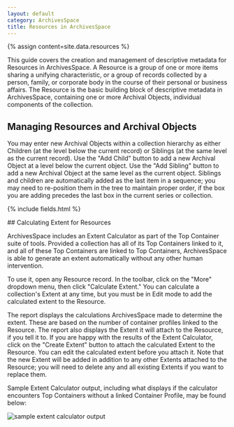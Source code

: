 ```yaml
---
layout: default
category: ArchivesSpace
title: Resources in ArchivesSpace
---
```


{% assign content=site.data.resources %}

This guide covers the creation and management of descriptive metadata for Resources in ArchivesSpace. A Resource is a group of one or more items sharing a unifying characteristic, or a group of records collected by a person, family, or corporate body in the course of their personal or business affairs. The Resource is the basic building block of descriptive metadata in ArchivesSpace, containing one or more Archival Objects, individual components of the collection.

## Managing Resources and Archival Objects

You may enter new Archival Objects within a collection hierarchy as either Children (at the level below the current record) or Siblings (at the same level as the current record). Use the "Add Child" button to add a new Archival Object at a level below the current object. Use the "Add Sibling" button to add a new Archival Object at the same level as the current object. Siblings and children are automatically added as the last item in a sequence; you may need to re-position them in the tree to maintain proper order, if the box you are adding precedes the last box in the current series or collection.

{% include fields.html %}

<a name="extent-calculator"/>
## Calculating Extent for Resources

ArchivesSpace includes an Extent Calculator as part of the Top Container suite of tools. Provided a collection has all of its Top Containers linked to it, and all of these Top Containers are linked to Top Containers, ArchivesSpace is able to generate an extent automatically without any other human intervention.

To use it, open any Resource record. In the toolbar, click on the "More" dropdown menu, then click "Calculate Extent." You can calculate a collection's Extent at any time, but you must be in Edit mode to add the calculated extent to the Resource.

The report displays the calculations ArchivesSpace made to determine the extent. These are based on the number of container profiles linked to the Resource. The report also displays the Extent it will attach to the Resource, if you tell it to. If you are happy with the results of the Extent Calculator, click on the "Create Extent" button to attach the calculated Extent to the Resource. You can edit the calculated extent before you attach it. Note that the new Extent will be added in addition to any other Extents attached to the Resource; you will need to delete any and all existing Extents if you want to replace them.

Sample Extent Calculator output, including what displays if the calculator encounters Top Containers without a linked Container Profile, may be found below:

<img alt="sample extent calculator output" class="manual-img" src="{{site.baseurl}}/images/archivesspace/extent_calculator.png"/>

